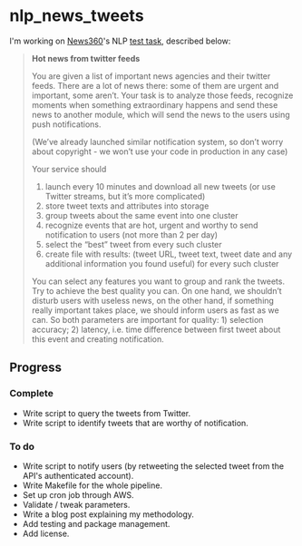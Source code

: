 # nlp_news_tweets

I'm working on [News360](https://news360.com/)'s NLP [test task](https://docs.google.com/document/d/1ziUlEDtOBChJzHvArc4GzQKJKG1s-Ut9IkzGAyzAdJI/edit#heading=h.o1egger9j1r), described below:

> **Hot news from twitter feeds**
>
> You are given a list of important news agencies and their twitter feeds. There are a lot of news there: some of them are urgent and important, some aren’t. Your task is to analyze those feeds, recognize moments when something extraordinary happens and send these news to another module, which will send the news to the users using push notifications.
>
> (We’ve already launched similar notification system, so don’t worry about copyright - we won’t use your code in production in any case)
>
> Your service should
> 
> 1. launch every 10 minutes and download all new tweets (or use Twitter streams, but it’s more complicated)
> 2. store tweet texts and attributes into storage
> 3. group tweets about the same event into one cluster
> 4. recognize events that are hot, urgent and worthy to send notification to users (not more than 2 per day)
> 5. select the “best” tweet from every such cluster
> 6. create file with results: (tweet URL, tweet text, tweet date and any additional information you found useful) for every such cluster
>
> You can select any features you want to group and rank the tweets. Try to achieve the best quality you can. On one hand, we shouldn’t disturb users with useless news, on the other hand, if something really important takes place, we should inform users as fast as we can. So both parameters are important for quality: 1) selection accuracy; 2) latency, i.e. time difference between first tweet about this event and creating notification.

## Progress

### Complete

- Write script to query the tweets from Twitter.
- Write script to identify tweets that are worthy of notification.

### To do

- Write script to notify users (by retweeting the selected tweet from the API's authenticated account).
- Write Makefile for the whole pipeline.
- Set up cron job through AWS.
- Validate / tweak parameters.
- Write a blog post explaining my methodology.
- Add testing and package management.
- Add license.